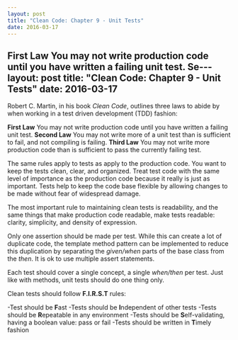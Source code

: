 ```yaml
---
layout: post
title: "Clean Code: Chapter 9 - Unit Tests"
date: 2016-03-17
---
```



First Law You may not write production code until you have written a failing unit test.
Se---
layout: post
title: "Clean Code: Chapter 9 - Unit Tests"
date: 2016-03-17
---

Robert C. Martin, in his book *Clean Code*, outlines three laws to abide by when working in a test driven development (TDD) fashion: 

**First Law** You may not write production code until you have written a failing unit test.
**Second Law** You may not write more of a unit test than is sufficient to fail, and not compiling
is failing.
**Third Law** You may not write more production code than is sufficient to pass the currently
failing test.

The same rules apply to tests as apply to the production code. You want to keep the tests clean, clear, and organized. Treat test code with the same level of importance as the production code because it really is just as important. Tests help to keep the code base flexible by allowing changes to be made without fear of widespread damage.

The most important rule to maintaining clean tests is readability, and the same things that make production code readable, make tests readable: clarity, simplicity, and density of expression. 

Only one assertion should be made per test. While this can create a lot of duplicate code, the template method pattern can be implemented to reduce this duplication by separating the *given/when* parts of the base class from the *then*. It is ok to use multiple assert statements.

Each test should cover a single concept, a single *when/then* per test. Just like with methods, unit tests should do one thing only.

Clean tests should follow **F.I.R.S.T** rules:

-Test should be **F**ast
-Tests should be **I**ndependent of other tests
-Tests should be **R**epeatable in any environment
-Tests should be **S**elf-validating, having a boolean value: pass or fail
-Tests should be written in **T**imely fashion